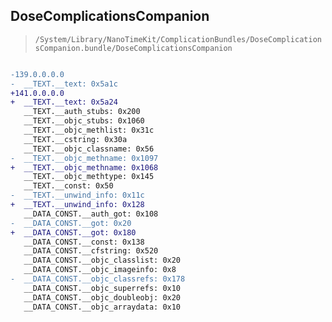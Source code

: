 ## DoseComplicationsCompanion

> `/System/Library/NanoTimeKit/ComplicationBundles/DoseComplicationsCompanion.bundle/DoseComplicationsCompanion`

```diff

-139.0.0.0.0
-  __TEXT.__text: 0x5a1c
+141.0.0.0.0
+  __TEXT.__text: 0x5a24
   __TEXT.__auth_stubs: 0x200
   __TEXT.__objc_stubs: 0x1060
   __TEXT.__objc_methlist: 0x31c
   __TEXT.__cstring: 0x30a
   __TEXT.__objc_classname: 0x56
-  __TEXT.__objc_methname: 0x1097
+  __TEXT.__objc_methname: 0x1068
   __TEXT.__objc_methtype: 0x145
   __TEXT.__const: 0x50
-  __TEXT.__unwind_info: 0x11c
+  __TEXT.__unwind_info: 0x128
   __DATA_CONST.__auth_got: 0x108
-  __DATA_CONST.__got: 0x20
+  __DATA_CONST.__got: 0x180
   __DATA_CONST.__const: 0x138
   __DATA_CONST.__cfstring: 0x520
   __DATA_CONST.__objc_classlist: 0x20
   __DATA_CONST.__objc_imageinfo: 0x8
-  __DATA_CONST.__objc_classrefs: 0x178
   __DATA_CONST.__objc_superrefs: 0x10
   __DATA_CONST.__objc_doubleobj: 0x20
   __DATA_CONST.__objc_arraydata: 0x10

```
